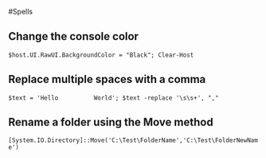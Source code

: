 #Spells

## Change the console color

`$host.UI.RawUI.BackgroundColor = "Black"; Clear-Host`

## Replace multiple spaces with a comma

`$text = 'Hello          World'; $text -replace '\s\s+', ","`

## Rename a folder using the Move method
`[System.IO.Directory]::Move('C:\Test\FolderName','C:\Test\FolderNewName')`